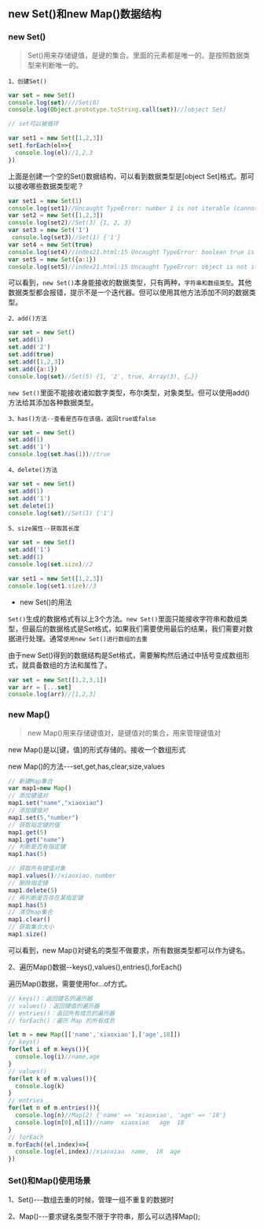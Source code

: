 ## new Set()和new Map()数据结构

### new Set()

> Set()用来存储键值，是键的集合。里面的元素都是唯一的。是按照数据类型来判断唯一的。

`1、创建Set()`

```js
var set = new Set()
console.log(set)////Set(0)
console.log(Object.prototype.toString.call(set))//[object Set]

// set可以被循环

var set1 = new Set([1,2,3])
set1.forEach(el=>{
  console.log(el)//1,2,3
})
```

上面是创建一个空的Set()数据结构，可以看到数据类型是[object Set]格式。那可以接收哪些数据类型呢？

```js
var set1 = new Set(1)
console.log(set1)//Uncaught TypeError: number 1 is not iterable (cannot read property Symbol(Symbol.iterator))
var set2 = new Set([1,2,3])
console.log(set2)//Set(3) {1, 2, 3}
var set3 = new Set('1')
 console.log(set3)//Set(1) {'1'}
var set4 = new Set(true)
console.log(set4)//index21.html:15 Uncaught TypeError: boolean true is not iterable (cannot read property Symbol(Symbol.iterator))
var set5 = new Set({a:1})
console.log(set5)//index21.html:15 Uncaught TypeError: object is not iterable (cannot read property Symbol(Symbol.iterator))
```

可以看到，`new Set()`本身能接收的数据类型，只有两种，`字符串和数组类型`。其他数据类型都会报错，提示不是一个迭代器。但可以使用其他方法添加不同的数据类型。

`2、add()方法`

```js
var set = new Set()
set.add(1)
set.add('2')
set.add(true)
set.add([1,2,3])
set.add({a:1})
console.log(set)//Set(5) {1, '2', true, Array(3), {…}}
```

`new Set()`里面不能接收诸如数字类型，布尔类型，对象类型。但可以使用add()方法给其添加各种数据类型。

`3、has()方法--查看是否存在该值，返回true或false`

```js
var set = new Set()
set.add(1)
set.add('1')
console.log(set.has(1))//true
```

`4、delete()方法`

```js
var set = new Set()
set.add(1)
set.add('1')
set.delete(1)
console.log(set)//Set(1) {'1'}
```

`5、size属性--获取其长度`

```js
var set = new Set()
set.add('1')
set.add(1)
console.log(set.size)//2

var set1 = new Set([1,2,3])
console.log(set1.size)//3
```

+ new Set()的用法

`Set()`生成的数据格式有以上3个方法。`new Set()`里面只能接收字符串和数组类型，但最后的数据格式是Set格式，如果我们需要使用最后的结果，我们需要对数据进行处理。通常`使用new Set()进行数组的去重`

由于new Set()得到的数据结构是Set格式，需要解构然后通过中括号变成数组形式，就具备数组的方法和属性了。

```js
var set = new Set([1,2,3,1])
var arr = [...set]
console.log(arr)//[1,2,3]
```

### new Map()

> new Map()用来存储键值对，是键值对的集合，用来管理键值对

new Map()是以[键，值]的形式存储的。接收一个数组形式

new Map()的方法---set,get,has,clear,size,values

```js
// 新建Map集合
var map1=new Map()
// 添加键值对
map1.set("name","xiaoxiao")
// 添加键值对
map1.set(5,"number")
// 获取指定键的值
map1.get(5)
map1.get("name")
// 判断是否有指定键
map1.has(5)

// 获取所有键值对象
map1.values()//xiaoxiao，number
// 删除指定键
map1.delete(5)
// 再判断是否存在某指定键
map1.has(5)
// 清空map集合
map1.clear()
// 获取集合大小
map1.size()
```

可以看到，new Map()对键名的类型不做要求，所有数据类型都可以作为键名。

2、遍历Map()数据--keys(),values(),entries(),forEach()

遍历Map()数据，需要使用for...of方式。

```js
// keys()：返回键名的遍历器
// values()：返回键值的遍历器
// entries()：返回所有成员的遍历器
// forEach()：遍历 Map 的所有成员

let m = new Map([['name','xiaoxiao'],['age',18]])
// keys()
for(let i of m.keys()){
  console.log(i)//name,age
}
// values()
for(let k of m.values()){
  console.log(k)
}
// entries
for(let n of m.entries()){
  console.log(n)//Map(2) {'name' => 'xiaoxiao', 'age' => '18'}
  console.log(n[0],n[1])//name  xiaoxiao   age  18
}
// forEach
m.forEach((el,index)=>{
  console.log(el,index)//xiaoxiao  name,  18  age
})
```

### Set()和Map()使用场景

1、Set()---数组去重的时候，管理一组不重复的数据时

2、Map()---要求键名类型不限于字符串，那么可以选择Map();